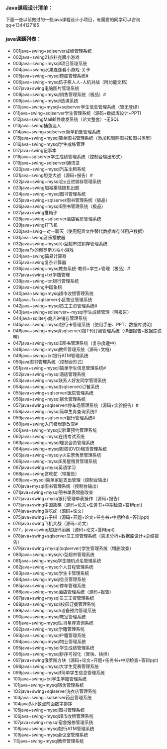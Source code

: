 ### Java课程设计清单：

下面一些以前做过的一些java课程设计小项目，有需要的同学可以咨询qq=>1344127185

### java课题列表：

-   001java+swing+sqlserver成绩管理系统
-   002java+swing21点扑克牌小游戏
-   003java+swing+mysqlI项目管理系统
-   004java+swing水果连连看小游戏-关卡
-   005java+swing+mysql题库管理系统#
-   006java+swing+mysq伍子棋人人-人机对战（附功能文档）
-   007java+swing电脑图片管理系统
-   008java+swing+mysql销售管理系统（极品）#
-   009java+swing+mysqli选课系统
-   010java+swing+mysql+sqlserver学生信息管理系统（暂无登绿）
-   011java+swing+sqlserver学生管理系统（源码+数据库设计+PPT)
-   012java+swingMail邮件收发系统（论文整套）-无SQL
-   013java+swing捕鱼达人
-   014java+swing+sqlserver简单销售管理系统
-   015java+swing+mysql简单图书管理系统（添加和删除图书和图书类型）
-   016java+swing+mysql学生成练管理
-   017java+swing记事本
-   018java+sqlserver学生成绩管理系统（控制台输出形式）
-   019java+swing+sqlserveri通讯录
-   020java+swing+mysql汽车出租系统
-   021java+swing坦克大战（源码+报告）#
-   022java+swing+mysql企y业进销存管理系统
-   023java+swing加减乘除随机出题
-   024java+swing+mysql图书管理系统
-   025java+swing+sqlserver图书管理系统（极品）
-   026java+swing+mysqlE图书管理系统（极品）
-   027java+swing推箱子
-   028java+swing+sqlserver酒店客房管理系统
-   029java+swing打飞机
-   030java+swig一对一聊天（使用配置文件替代数据库存储用户数据）
-   031java+swing音乐播放器
-   032java+swing+mysql小型超市进销存管理系统
-   033javaFx的俄罗斯方块小游戏
-   034java+swing简易计算器
-   035java+swing复杂计算器
-   036java+swing+mysq教务系统-教师+学生+管理（极品）#
-   037java+swing+txt学籍管理
-   038java+swing+txt银行管理系统
-   039java+swing中国象棋
-   040java+swing+mysq超市收银管理系统
-   041java+fx+sqlserver小区物业管理系统
-   042java+swing+mysql员工工资管理系统#
-   043java+swing+sqlserver+-mysql学生成绩管理（带报告）
-   044java+sqlite小商店进销存管理系统
-   045java+swing+mysql银行卡管理系统（使用手册、PPT、数据库说明）
-   046java+swing+mysql(sqlserver)报T刊订阅管理系统（详细报告+数据库说明）
-   047java+swing+mysqlE图书管理系统（复杂度适中）
-   048java+swing+mysq教师管理系统（源码+文档）
-   049java+swing+txt银行ATM管理系统
-   050java图书管理系统（控制台形式）
-   051java+swing+mysqli简单学生信息管理系统#
-   052java+swing+mysql酒店管理系统
-   053java+swing+mysq联系人好友同学管理系统
-   054java+swing+mysql(sqlserver)订餐系统
-   055java+swing+sqlserverl医院管理系统
-   056java+swing+mysql宿舍管理系统
-   057java+swing+sqlservert停车场管理系统（源码+实验报告）#
-   058java+swing+mysql简单生肖查询系统#
-   059java+swing+sqlserver银行管理系统#
-   060java+swing入门级增删改查#
-   061java+swing+mysq实验室预约管理系统
-   062java+swing+mysq在线考试系统
-   063java+swing+mysql理发会员管理系统
-   064java+swing+mysql影碟(DVD)租赁管理系统
-   065java+swing+mysqly火车票售票管理系统
-   066java+swing+mysqlE房屋租赁管理系统
-   067java+swing+mysq英语学习
-   068java+swing贪吃蛇（带报告）
-   069java+mysqli简单家庭支出管理（控制台输出）
-   070java+mysql图书管理系统（控制台输出）
-   071java+swing+mysql图书单表增删改查
-   072java+swing+mysq银行管理单表操作（源码+报告）
-   073java+swing中国象棋（源码+论文+任务书+中期检查+答辩ppt)
-   074java+swing贪吃蛇（源码+论文）
-   075java+swing五子棋（源码+开题+论文+任务书+中期检查+答辩ppt)
-   076java+swing飞机大战（源码+论文）
-   077」java+swing超级玛丽奥（源码+论文+答辩ppt)
-   078java+swing+sqlserver员工资管理系统（需求分析+数据库设计+总结报告）
-   079java+swing+mysql(sqlserver)学生管理系统（增删改查）
-   080java+swing+mysql小型超市管理系统
-   081java+swing+mysq学生随机点名管理系统
-   082java+swing+mysq个人日程管理系统
-   083java+swing+mysq学生卡管理系统
-   084java+swing+mysql会员管理系统
-   085java+swing+mysql停车管理系统
-   086java+swing+mysq酒店管理系统（源码+报告）
-   087java+swing+mysql员工工资管理系统
-   088java+swing+mysqli校园订餐管理系统
-   089java+swing+mysqh设备预约管理系统
-   090java+swing+mysql教室管理系统
-   091java+swing+mysql生肖星座查询系统
-   092java+swing+mysq学籍管理系统
-   093java+swing+mysql户籍管理系统
-   094java+swing+mysql物业管理系统
-   095java+swing+mysql学生成绩管理系统
-   096java+swing+mysql排序可视化（冒快、快排）
-   097java+swing俄罗斯方块（源码+论文+开题+任务书+中期检查+答辩ppt)
-   098java+swing+mysql大学生竞赛管理系统
-   099java+swing+mysqlf简单学生信息管理系统
-   100java+swing+txt学生学籍管理系统
-   101java+swing+mysql宿舍管理系统
-   1O2java+swing+sqlserver洗衣店管理系统
-   103java+swing+sqlserver药品管理系统
-   104java对小数点前面数字排序
-   105java+swing+mysql图书管理系统
-   106java+swing+mysql超市收银管理系统
-   107java+swing+mysql宿舍报修管理系统
-   108java+swing+mysql银行ATM管理系统
-   109java+swing+mysq会议室管理系统
-   110java+swing+mysql教师管理系统


